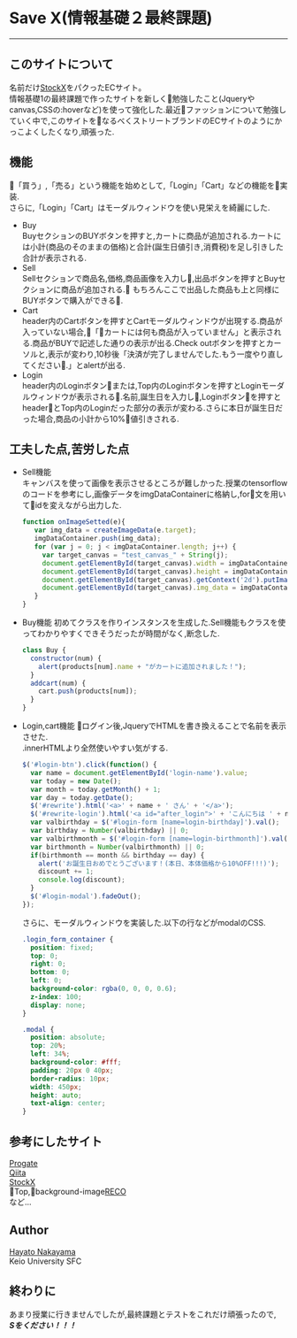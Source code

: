 # Save X(情報基礎２最終課題)
---------------------------------
## このサイトについて  
名前だけ[StockX](https://stockx.com/)をパクったECサイト。  
情報基礎1の最終課題で作ったサイトを新しく勉強したこと(Jqueryやcanvas,CSSの:hoverなど)を使って強化した.最近ファッションについて勉強していく中で,このサイトをなるべくストリートブランドのECサイトのようにかっこよくしたくなり,頑張った.  

## 機能  
「買う」,「売る」という機能を始めとして,「Login」「Cart」などの機能を実装.  
さらに,「Login」「Cart」はモーダルウィンドウを使い見栄えを綺麗にした.  
* Buy  
  BuyセクションのBUYボタンを押すと,カートに商品が追加される.カートには小計(商品のそのままの価格)と合計(誕生日値引き,消費税)を足し引きした合計が表示される.  
* Sell  
  Sellセクションで商品名,価格,商品画像を入力し,出品ボタンを押すとBuyセクションに商品が追加される. もちろんここで出品した商品も上と同様にBUYボタンで購入ができる.  
* Cart  
  header内のCartボタンを押すとCartモーダルウィンドウが出現する.商品が入っていない場合,「カートには何も商品が入っていません」と表示される.商品がBUYで記述した通りの表示が出る.Check outボタンを押すとカーソルと,表示が変わり,10秒後「決済が完了しませんでした.もう一度やり直してください.」とalertが出る.  
* Login  
  header内のLoginボタンまたは,Top内のLoginボタンを押すとLoginモーダルウィンドウが表示される.名前,誕生日を入力し,Loginボタンを押すとheaderとTop内のLoginだった部分の表示が変わる.さらに本日が誕生日だった場合,商品の小計から10%値引きされる.  

## 工夫した点,苦労した点  
* Sell機能  
  キャンバスを使って画像を表示させるところが難しかった.授業のtensorflowのコードを参考にし,画像データをimgDataContainerに格納し,for文を用いてidを変えながら出力した.  
  ```js.js
  function onImageSetted(e){
     var img_data = createImageData(e.target);
     imgDataContainer.push(img_data);
     for (var j = 0; j < imgDataContainer.length; j++) {
       var target_canvas = "test_canvas_" + String(j);
       document.getElementById(target_canvas).width = imgDataContainer[j].width;
       document.getElementById(target_canvas).height = imgDataContainer[j].height;
       document.getElementById(target_canvas).getContext('2d').putImageData(imgDataContainer[j],0,0);
       document.getElementById(target_canvas).img_data = imgDataContainer[j];
     }
  }
  ```   
* Buy機能
  初めてクラスを作りインスタンスを生成した.Sell機能もクラスを使ってわかりやすくできそうだったが時間がなく,断念した.  
  ```js.js
  class Buy {
    constructor(num) {
      alert(products[num].name + "がカートに追加されました！");
    }
    addcart(num) {
      cart.push(products[num]);
    }
  }
  ```  
* Login,cart機能
  ログイン後,JqueryでHTMLを書き換えることで名前を表示させた.  
  .innerHTMLより全然使いやすい気がする.  
  ```jquery.js
  $('#login-btn').click(function() {
    var name = document.getElementById('login-name').value;
    var today = new Date();
    var month = today.getMonth() + 1;
    var day = today.getDate();
    $('#rewrite').html('<a>' + name + ' さん' + '</a>');
    $('#rewrite-login').html('<a id="after_login">' + 'こんにちは ' + name + ' さん！' + '</a>');
    var valbirthday = $('#login-form [name=login-birthday]').val();
    var birthday = Number(valbirthday) || 0;
    var valbirthmonth = $('#login-form [name=login-birthmonth]').val();
    var birthmonth = Number(valbirthmonth) || 0;
    if(birthmonth == month && birthday == day) {
      alert('お誕生日おめでとうございます！(本日、本体価格から10%OFF!!!)');
      discount += 1;
      console.log(discount);
    }
    $('#login-modal').fadeOut();
  });
  ```  
  さらに、モーダルウィンドウを実装した.以下の行などがmodalのCSS.  
  ```stylesheet.css
  .login_form_container {
    position: fixed;
    top: 0;
    right: 0;
    bottom: 0;
    left: 0;
    background-color: rgba(0, 0, 0, 0.6);
    z-index: 100;
    display: none;
  }

  .modal {
    position: absolute;
    top: 20%;
    left: 34%;
    background-color: #fff;
    padding: 20px 0 40px;
    border-radius: 10px;
    width: 450px;
    height: auto;
    text-align: center;
  }
  ```  

## 参考にしたサイト  
  [Progate](https://prog-8.com/)  
  [Qiita](https://qiita.com/)  
  [StockX](https://stockx.com/)  
  Top,background-image[RECO](https://reco-photo.com/street-photography)  
  など...  

## Author  
[Hayato Nakayama](https://github.com/HayatoNakayama)  
Keio University SFC  

## 終わりに  
あまり授業に行きませんでしたが,最終課題とテストをこれだけ頑張ったので,  
***Sをください！！！***
